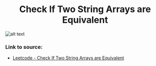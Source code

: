 <h1 align="center">Check If Two String Arrays are Equivalent</h1>

![alt text](https://images2.imgbox.com/f0/7c/25DegcmS_o.png?raw=true)


### Link to source: 
- <a href="https://leetcode.com/problems/check-if-two-string-arrays-are-equivalent/">Leetcode - Check If Two String Arrays are Equivalent</a>

